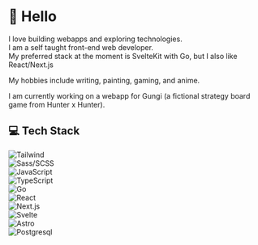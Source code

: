 # 👋 Hello

I love building webapps and exploring technologies.<br>
I am a self taught front-end web developer.<br>
My preferred stack at the moment is SvelteKit with Go, but I also like React/Next.js<br>

My hobbies include writing, painting, gaming, and anime.

I am currently working on a webapp for Gungi (a fictional strategy board game from Hunter x Hunter).

## 💻 Tech Stack
![Tailwind](https://img.shields.io/badge/-Tailwind-05122A?style=flat&logo=tailwind-css)<br>
![Sass/SCSS](https://img.shields.io/badge/-Sass/SCSS-05122A?style=flat&logo=sass)<br>
![JavaScript](https://img.shields.io/badge/-JavaScript-05122A?style=flat&logo=javascript)<br>
![TypeScript](https://img.shields.io/badge/-TypeScript-05122A?style=flat&logo=typescript)<br>
![Go](https://img.shields.io/badge/-Go-05122A?style=flat&logo=go)<br>
![React](https://img.shields.io/badge/-React-05122A?style=flat&logo=react)<br>
![Next.js](https://img.shields.io/badge/-Next.js-05122A?style=flat&logo=Next.js)<br>
![Svelte](https://img.shields.io/badge/-Svelte-05122A?style=flat&logo=svelte)<br>
![Astro](https://img.shields.io/badge/-Postgresql-05122A?style=flat&logo=astro)<br>
![Postgresql](https://img.shields.io/badge/-Postgresql-05122A?style=flat&logo=postgresql)<br>

<!--
**TonyLeCode/TonyLeCode** is a ✨ _special_ ✨ repository because its `README.md` (this file) appears on your GitHub profile.

Here are some ideas to get you started:

- 🔭 I’m currently working on ...
- 🌱 I’m currently learning ...
- 👯 I’m looking to collaborate on ...
- 🤔 I’m looking for help with ...
- 💬 Ask me about ...
- 📫 How to reach me: ...
- 😄 Pronouns: ...
- ⚡ Fun fact: ...
-->
